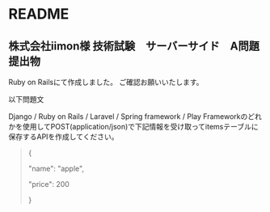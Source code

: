 # README

## 株式会社iimon様 技術試験　サーバーサイド　A問題　提出物

Ruby on Railsにて作成しました。
ご確認お願いいたします。

以下問題文

Django / Ruby on Rails / Laravel / Spring framework / Play Frameworkのどれかを使用してPOST(application/json)で下記情報を受け取ってitemsテーブルに保存するAPIを作成してください。

<blockquote>
{

  "name": "apple",

  "price": 200

}
</blockquote>